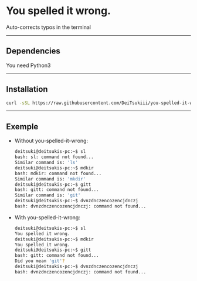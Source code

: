 # You spelled it wrong.
Auto-corrects typos in the terminal

---

## Dependencies

You need Python3

---

## Installation

```bash
curl -sSL https://raw.githubusercontent.com/DeiTsukiii/you-spelled-it-wrong/refs/heads/main/ysiw.sh | bash
```

---

## Exemple

* Without you-spelled-it-wrong:
  ```bash
  deitsuki@deitsukis-pc:~$ sl
  bash: sl: command not found...
  Similar command is: 'ls'
  deitsuki@deitsukis-pc:~$ mdkir
  bash: mdkir: command not found...
  Similar command is: 'mkdir'
  deitsuki@deitsukis-pc:~$ gitt
  bash: gitt: command not found...
  Similar command is: 'git'
  deitsuki@deitsukis-pc:~$ dvnzdnczencozencjdnczj
  bash: dvnzdnczencozencjdnczj: command not found...
  ```

* With you-spelled-it-wrong:
  ```bash
  deitsuki@deitsukis-pc:~$ sl
  You spelled it wrong.
  deitsuki@deitsukis-pc:~$ mdkir
  You spelled it wrong.
  deitsuki@deitsukis-pc:~$ gitt
  bash: gitt: command not found...
  Did you mean 'git'?
  deitsuki@deitsukis-pc:~$ dvnzdnczencozencjdnczj
  bash: dvnzdnczencozencjdnczj: command not found...
  ```

